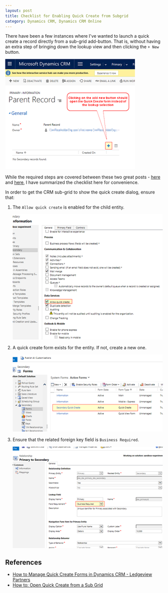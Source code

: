 ```yaml
---
layout: post
title: Checklist for Enabling Quick Create from Subgrid 
category: Dynamics CRM, Dynamics CRM Online
---
```

There have been a few instances where I've wanted to launch a quick create a record directly from a sub-grid add-button. That is, without having an extra step of bringing down the lookup view and then clicking the `+ New` button. 

![The expected result](/images/posts/QuickCreateSubGrid/10_ExpectedResult.png)

While the required steps are covered between these two great posts - [here](http://ledgeviewpartners.com/blog/manage-quick-create-forms-dynamics-crm/) and [here](http://www.powerobjects.com/2015/03/10/open-quick-create-sub-grid/), I have summarized the checklist here for convenience.

<!--excerpt-->

In order to get the CRM sub-grid to show the quick create dialog, ensure that:

1. The `Allow quick create` is enabled for the child entity.

    ![Enable Quick Create](/images/posts/QuickCreateSubGrid/20_AllowQuickCreateOption.png)

2. A quick create form exists for the entity. If not, create a new one.
    
    ![Ensure Quick Create form exists](/images/posts/QuickCreateSubGrid/30_EnsureQuickCreateForm.png)
    
3. Ensure that the related foreign key field is `Business Required`.

    ![Ensure foreign key is business required](/images/posts/QuickCreateSubGrid/40_BusinessRequired.png)

## References
- [How to Manage Quick Create Forms in Dynamics CRM - Ledgeview Partners](http://ledgeviewpartners.com/blog/manage-quick-create-forms-dynamics-crm/)
- [How to: Open Quick Create from a Sub Grid](http://www.powerobjects.com/2015/03/10/open-quick-create-sub-grid/)